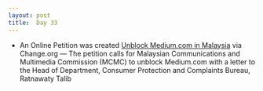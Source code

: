 ```yaml
---
layout: post
title:  Day 33
---
```

	
- An Online Petition was created <a href="https://www.change.org/p/malaysian-communications-and-multimedia-commission-unblock-medium-com-in-malaysia" target="_blank">Unblock Medium.com in Malaysia</a> via Change.org &mdash; The petition calls for Malaysian Communications and Multimedia Commission (MCMC) to unblock Medium.com with a letter to the Head of Department, Consumer Protection and Complaints Bureau, Ratnawaty Talib